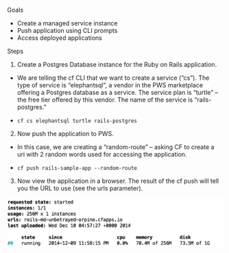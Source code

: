 Goals
* Create a managed service instance 
* Push application using CLI prompts
* Access deployed applications
 
Steps

1. Create a Postgres Database instance for the Ruby on Rails application.  

  * We are telling the cf CLI that we want to create a service (“cs”).  The type of service is “elephantsql”, a vendor in the PWS marketplace offering a Postgres database as a service.  The service plan is “turtle” – the free tier offered by this vendor.  The name of the service is “rails-postgres.”

  * `cf cs elephantsql turtle rails-postgres`
 
2.  Now push the application to PWS.  

  * In this case, we are creating a “random-route” – asking CF to create a uri with 2 random words used for accessing the application.

  * `cf push rails-sample-app --random-route`

3.  Now view the application in a browser.  The result of the cf push will tell you the URL to use (see the urls parameter).
 
![Output from cf push cmd](images/cf-push.png)


